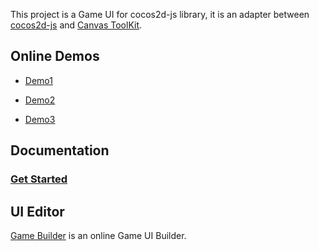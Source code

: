 This project is a Game UI for cocos2d-js library, it is an adapter between [cocos2d-js](http://www.cocos2d-x.org/wiki/Cocos2d-JS) and [Canvas ToolKit](https://github.com/drawapp8/cantk).

Online Demos
--------------------

* [Demo1](http://cocos2djs.sinaapp.com/demo1/)

* [Demo2](http://cocos2djs.sinaapp.com/demo2/)

* [Demo3](http://cocos2djs.sinaapp.com/demo3/)

Documentation
--------------------
### [Get Started](https://github.com/drawapp8/gameui-for-cocos2d-js/wiki/GetStarted)

UI Editor
--------------------

[Game Builder](http://gamebuilder.sinaapp.com/appedit.php) is an online Game UI Builder.

